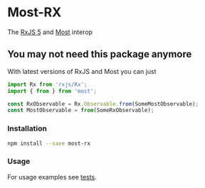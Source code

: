 # Most-RX

The [RxJS 5](https://github.com/ReactiveX/RxJS) and [Most](https://github.com/mweststrate/mobservable) interop

## You may not need this package anymore

With latest versions of RxJS and Most you can just
```js
import Rx from 'rxjs/Rx';
import { from } from 'most';

const RxObservable = Rx.Observable.from(SomeMostObservable);
const MostObservable = from(SomeRxObservable);
```

### Installation

```bash
npm install --save most-rx
```

### Usage

For usage examples see [tests](/tests/index.js).
